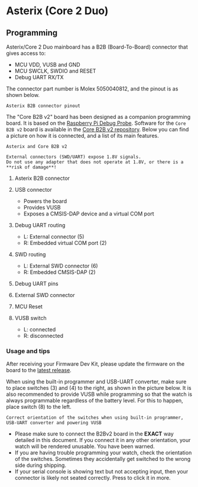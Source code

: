 # Asterix (Core 2 Duo)

## Programming

Asterix/Core 2 Duo mainboard has a B2B (Board-To-Board) connector that gives access to:

- MCU VDD, VUSB and GND
- MCU SWCLK, SWDIO and RESET
- Debug UART RX/TX

The connector part number is Molex 5050040812, and the pinout is as shown below.

```{figure} images/b2b-pinout.webp
Asterix B2B connector pinout
```

The "Core B2B v2" board has been designed as a companion programming board.
It is based on the [Raspberry Pi Debug Probe](https://www.raspberrypi.com/documentation/microcontrollers/debug-probe.html).
Software for the `Core B2B v2` board is available in the [Core B2B v2 repository](https://github.com/coredevices/asterix_b2b2_fw).
Below you can find a picture on how it is connected, and a list of its main features.

```{figure} images/asterix-programming.webp
Asterix and Core B2B v2
```

```{warning}
External connectors (SWD/UART) expose 1.8V signals.
Do not use any adapter that does not operate at 1.8V, or there is a **risk of damage**!
```

1. Asterix B2B connector
2. USB connector

   - Powers the board
   - Provides VUSB
   - Exposes a CMSIS-DAP device and a virtual COM port

3. Debug UART routing

   - L: External connector (5)
   - R: Embedded virtual COM port (2)

4. SWD routing

   - L: External SWD connector (6)
   - R: Embedded CMSIS-DAP (2)

5. Debug UART pins
6. External SWD connector
7. MCU Reset
8. VUSB switch

   - L: connected
   - R: disconnected


### Usage and tips

After receiving your Firmware Dev Kit, please update the firmware on the board to the [latest release](https://github.com/coredevices/asterix_b2b2_fw/releases).

When using the built-in programmer and USB-UART converter, make sure to place switches (3) and (4) to the right, as shown in the picture below.
It is also recommended to provide VUSB while programming so that the watch is always programmable regardless of the battery level.
For this to happen, place switch (8) to the left.

```{figure} images/b2bv2-switch-orientation.webp
Correct orientation of the switches when using built-in programmer, USB-UART converter and powering VUSB
```

- Please make sure to connect the B2Bv2 board in the **EXACT** way detailed in this document.
  If you connect it in any other orientation, your watch will be rendered unusable.
  You have been warned.
- If you are having trouble programming your watch, check the orientation of the switches.
  Sometimes they accidentally get switched to the wrong side during shipping.
- If your serial console is showing text but not accepting input, then your connector is likely not seated correctly.
  Press to click it in more.
